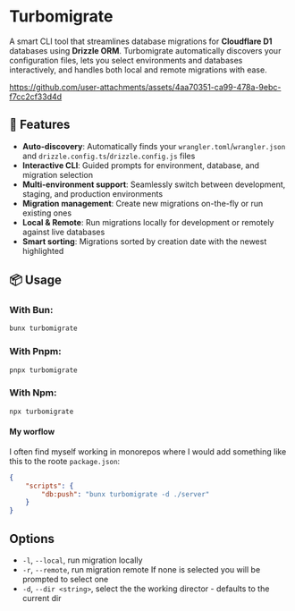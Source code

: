 # Turbomigrate

A smart CLI tool that streamlines database migrations for **Cloudflare D1** databases using **Drizzle ORM**. Turbomigrate automatically discovers your configuration files, lets you select environments and databases interactively, and handles both local and remote migrations with ease.

https://github.com/user-attachments/assets/4aa70351-ca99-478a-9ebc-f7cc2cf33d4d


## 🚀 Features

- **Auto-discovery**: Automatically finds your `wrangler.toml`/`wrangler.json` and `drizzle.config.ts`/`drizzle.config.js` files
- **Interactive CLI**: Guided prompts for environment, database, and migration selection  
- **Multi-environment support**: Seamlessly switch between development, staging, and production environments
- **Migration management**: Create new migrations on-the-fly or run existing ones
- **Local & Remote**: Run migrations locally for development or remotely against live databases
- **Smart sorting**: Migrations sorted by creation date with the newest highlighted

## 📦 Usage

### With Bun:
```bash
bunx turbomigrate
```
### With Pnpm:
```bash
pnpx turbomigrate
```
### With Npm:
```bash
npx turbomigrate
```

#### My worflow
I often find myself working in monorepos where I would add something like this to the roote `package.json`:
```json
{
    "scripts": {
	    "db:push": "bunx turbomigrate -d ./server"
    }
}
```

## Options
- `-l`, `--local`, run migration locally
- `-r`, `--remote`, run migration remote
If none is selected you will be prompted to select one
- `-d`, `--dir <string>`, select the the working director - defaults to the current dir



